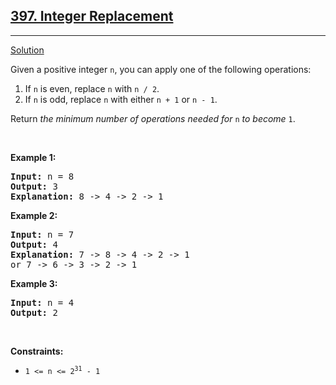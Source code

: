 <h2><a href="https://leetcode.com/problems/integer-replacement/">397. Integer Replacement</a></h2>
<hr>
<p>
<a href="./integer_replacement.cpp">Solution</a>
</p>
<p>Given a positive integer <code>n</code>,&nbsp;you can apply one of the following&nbsp;operations:</p>
<ol>
<li>If <code>n</code> is even, replace <code>n</code> with <code>n / 2</code>.</li>
<li>If <code>n</code> is odd, replace <code>n</code> with either <code>n + 1</code> or <code>n - 1</code>.</li>
</ol>
<p>Return <em>the minimum number of operations needed for</em> <code>n</code> <em>to become</em> <code>1</code>.</p>
<p>&nbsp;</p>
<p><strong>Example 1:</strong></p>
<pre>
<strong>Input:</strong> n = 8
<strong>Output:</strong> 3
<strong>Explanation:</strong> 8 -&gt; 4 -&gt; 2 -&gt; 1
</pre>
<p><strong>Example 2:</strong></p>
<pre>
<strong>Input:</strong> n = 7
<strong>Output:</strong> 4
<strong>Explanation: </strong>7 -&gt; 8 -&gt; 4 -&gt; 2 -&gt; 1
or 7 -&gt; 6 -&gt; 3 -&gt; 2 -&gt; 1
</pre>
<p><strong>Example 3:</strong></p>
<pre>
<strong>Input:</strong> n = 4
<strong>Output:</strong> 2
</pre>
<p>&nbsp;</p>
<p><strong>Constraints:</strong></p>
<ul>
<li><code>1 &lt;= n &lt;= 2<sup>31</sup> - 1</code></li>
</ul>
